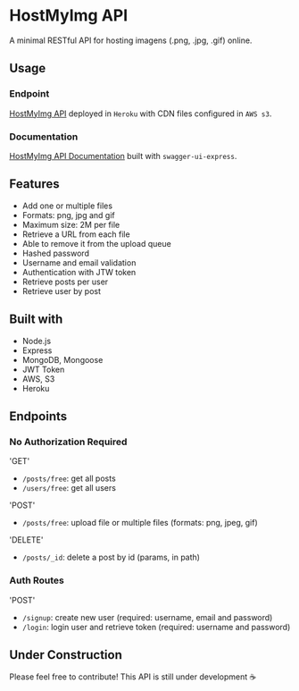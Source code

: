 # HostMyImg API

A minimal RESTful API for hosting imagens (.png, .jpg, .gif) online. 

## Usage

### Endpoint

[HostMyImg API](https://hostmyimg-api.herokuapp.com/) deployed in `Heroku` with CDN files configured in `AWS s3`.

### Documentation

[HostMyImg API Documentation](https://hostmyimg-api.herokuapp.com/api-docs) built with `swagger-ui-express`.

## Features

- Add one or multiple files
- Formats: png, jpg and gif
- Maximum size: 2M per file
- Retrieve a URL from each file
- Able to remove it from the upload queue
- Hashed password
- Username and email validation 
- Authentication with JTW token
- Retrieve posts per user
- Retrieve user by post 

## Built with

- Node.js
- Express
- MongoDB, Mongoose
- JWT Token
- AWS, S3
- Heroku

## Endpoints

### No Authorization Required

'GET'
- `/posts/free`: get all posts
- `/users/free`: get all users

'POST'
- `/posts/free`: upload file or multiple files (formats: png, jpeg, gif)

'DELETE'
- `/posts/_id`: delete a post by id (params, in path)

### Auth Routes

'POST'
- `/signup`: create new user (required: username, email and password)
- `/login`: login user and retrieve token (required: username and password)

## Under Construction

Please feel free to contribute! This API is still under development :coffee: